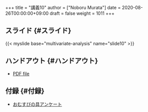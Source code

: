 +++
title = "講義10"
author = ["Noboru Murata"]
date = 2020-08-26T00:00:00+09:00
draft = false
weight = 1011
+++

## スライド {#スライド}

{{< myslide base="multivariate-analysis" name="slide10" >}}


## ハンドアウト {#ハンドアウト}

-   [PDF file](https://noboru-murata.github.io/multivariate-analysis/pdfs/slide10.pdf)


## 付録 {#付録}

-   [おむすびの具アンケート](https://noboru-murata.github.io/multivariate-analysis/data/omusubi.csv)